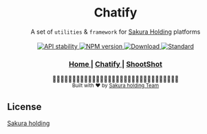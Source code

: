 <h1 align="center">Chatify</h1>

<div align="center">
  A set of <code>utilities</code> & <code>framework</code> for <a href="https://chatify.hypermyper.com">Sakura Holding</a> platforms
</div>

<br />

<div align="center">
  <!-- Stability -->
  <a href="https://nodejs.org/api/documentation.html#documentation_stability_index">
    <img src="https://img.shields.io/badge/stability-stable-green.svg?style=flat-square"
      alt="API stability" />
  </a>
  <!-- NPM version -->
  <a href="https://npmjs.org/package/nobari">
    <img src="https://img.shields.io/npm/v/nobari.svg?style=flat-square"
      alt="NPM version" />
  </a>
  <!-- Downloads -->
  <a href="https://npmjs.org/package/nobari">
    <img src="https://img.shields.io/npm/dt/nobari.svg?style=flat-square"
      alt="Download" />
  </a>
  <!-- Standard -->
  <a href="https://standardjs.com">
    <img src="https://img.shields.io/badge/code%20style-standard-brightgreen.svg?style=flat-square"
      alt="Standard" />
  </a>
</div>

<div align="center">
  <h3>
    <a href="https://hypermyper.com">
      Home
    </a>
    <span> | </span>
    <a href="https://chatify.hypermyper.com">
      Chatify
    </a>
    <span> | </span>
    <a href="https://shootshot.hypermyper.com">
      ShootShot
    </a>
  </h3>
</div>

<div align="center">
    🍹🍚🍜🥚🍞🍩🍮🍨🍧🍰🍪🍫🍬🍭🍯🍎🍏🍊🍋🍒🍇🍉🍓🍑🍈🍌🍐🍍🍠🍆🍅🌽
</div>

<div align="center">
  <sub>Built with ❤︎ by
  <a href="https://hypermyper.com">Sakura holding Team</a>
</div>

## License

[Sakura holding](https://hypermyper.com)
